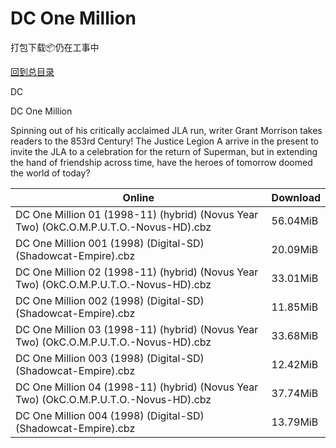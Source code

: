# DC One Million

打包下载📦仍在工事中

[回到总目录](/Catalogs.md)

DC

DC One Million

Spinning out of his critically acclaimed JLA run, writer Grant Morrison takes readers to the 853rd Century! The Justice Legion A arrive in the present to invite the JLA to a celebration for the return of Superman, but in extending the hand of friendship across time, have the heroes of tomorrow doomed the world of today?





Online | Download
--- | ---
DC One Million 01 (1998-11) (hybrid) (Novus Year Two) (OkC.O.M.P.U.T.O.-Novus-HD).cbz | 56.04MiB
DC One Million 001 (1998) (Digital-SD) (Shadowcat-Empire).cbz | 20.09MiB
DC One Million 02 (1998-11) (hybrid) (Novus Year Two) (OkC.O.M.P.U.T.O.-Novus-HD).cbz | 33.01MiB
DC One Million 002 (1998) (Digital-SD) (Shadowcat-Empire).cbz | 11.85MiB
DC One Million 03 (1998-11) (hybrid) (Novus Year Two) (OkC.O.M.P.U.T.O.-Novus-HD).cbz | 33.68MiB
DC One Million 003 (1998) (Digital-SD) (Shadowcat-Empire).cbz | 12.42MiB
DC One Million 04 (1998-11) (hybrid) (Novus Year Two) (OkC.O.M.P.U.T.O.-Novus-HD).cbz | 37.74MiB
DC One Million 004 (1998) (Digital-SD) (Shadowcat-Empire).cbz | 13.79MiB